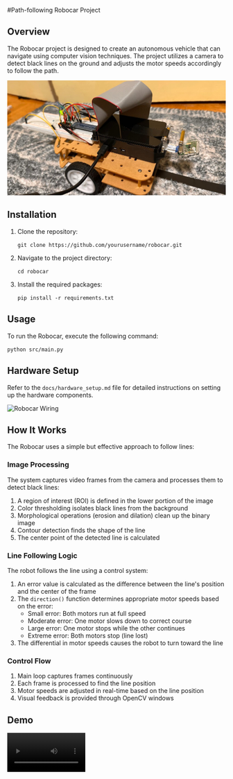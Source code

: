 #Path-following Robocar Project

## Overview
The Robocar project is designed to create an autonomous vehicle that can navigate using computer vision techniques. The project utilizes a camera to detect black lines on the ground and adjusts the motor speeds accordingly to follow the path.

![Robocar](media/RoboCar.jpg)

## Installation
1. Clone the repository:
   ```
   git clone https://github.com/yourusername/robocar.git
   ```
2. Navigate to the project directory:
   ```
   cd robocar
   ```
3. Install the required packages:
   ```
   pip install -r requirements.txt
   ```

## Usage
To run the Robocar, execute the following command:
```
python src/main.py
```

## Hardware Setup
Refer to the `docs/hardware_setup.md` file for detailed instructions on setting up the hardware components.

![Robocar Wiring](media/RobocarWiring.jpg)

## How It Works
The Robocar uses a simple but effective approach to follow lines:

### Image Processing
The system captures video frames from the camera and processes them to detect black lines:
1. A region of interest (ROI) is defined in the lower portion of the image
2. Color thresholding isolates black lines from the background
3. Morphological operations (erosion and dilation) clean up the binary image
4. Contour detection finds the shape of the line
5. The center point of the detected line is calculated

### Line Following Logic
The robot follows the line using a control system:
1. An error value is calculated as the difference between the line's position and the center of the frame
2. The `direction()` function determines appropriate motor speeds based on the error:
   - Small error: Both motors run at full speed
   - Moderate error: One motor slows down to correct course
   - Large error: One motor stops while the other continues
   - Extreme error: Both motors stop (line lost)
3. The differential in motor speeds causes the robot to turn toward the line

### Control Flow
1. Main loop captures frames continuously
2. Each frame is processed to find the line position
3. Motor speeds are adjusted in real-time based on the line position
4. Visual feedback is provided through OpenCV windows

## Demo
<video src='https://youtu.be/oZ3vJQsgQos' width=180/>

## License
This project is licensed under the MIT License. See the LICENSE file for details.
